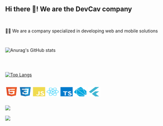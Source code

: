 ## Hi there 👋! We are the DevCav company

<br>

👩‍💻 We are a company specialized in developing web and mobile solutions

<br>

![Anurag's GitHub stats](https://github-readme-stats.vercel.app/api?username=devcav&show_icons=true&theme=radical)

<br>
<br>

[![Top Langs](https://github-readme-stats.vercel.app/api/top-langs/?username=devcav&layout=compact&theme=radical)](https://github.com/devcav/github-readme-stats)


  <div style="display: inline_block"><br>
 
  <img align="center" alt="devcav-HTML" height="30" width="40" src="https://raw.githubusercontent.com/devicons/devicon/master/icons/html5/html5-original.svg">
  <img align="center" alt="devcav-CSS" height="30" width="40" src="https://raw.githubusercontent.com/devicons/devicon/master/icons/css3/css3-original.svg">
  <img align="center" alt="devcav-Js" height="30" width="40" src="https://raw.githubusercontent.com/devicons/devicon/master/icons/javascript/javascript-plain.svg">
  <img align="center" alt="devcav-React" height="30" width="40" src="https://raw.githubusercontent.com/devicons/devicon/master/icons/react/react-original.svg">
  <img align="center" alt="devcav-Ts" height="30" width="40" src="https://raw.githubusercontent.com/devicons/devicon/master/icons/typescript/typescript-plain.svg">
  <img align="center" alt="devcav-Dart" height="30" width="40" src="https://raw.githubusercontent.com/devicons/devicon/master/icons/dart/dart-plain.svg">
  <img align="center" alt="devcav-Flutter" height="30" width="40" src="https://raw.githubusercontent.com/devicons/devicon/master/icons/flutter/flutter-plain.svg">
 

 ##
 
<div> 
  
  <a href = "#"><img src="https://img.shields.io/badge/-Gmail-%23333?style=for-the-badge&logo=gmail&logoColor=white" target="_blank"></a>
 
  <a href="#" target="_blank"><img src="https://img.shields.io/badge/-LinkedIn-%230077B5?style=for-the-badge&logo=linkedin&logoColor=white" target="_blank"></a> 
 
 
</div>


